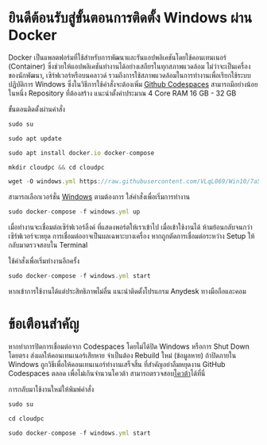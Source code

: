 # ยินดีต้อนรับสู่ขั้นตอนการติดตั้ง Windows ผ่าน Docker
Docker เป็นแพลตฟอร์มที่ใช้สำหรับการพัฒนาและรันแอปพลิเคชันโดยใช้คอนเทนเนอร์ (Container) ซึ่งช่วยให้แอปพลิเคชันทำงานได้อย่างเสถียรในทุกสภาพแวดล้อม ไม่ว่าจะเป็นเครื่องของนักพัฒนา, เซิร์ฟเวอร์หรือบนคลาวด์ รวมถึงการใช้สภาพแวดล้อมในการทำงานเพื่อเรียกใช้ระบบปฏิบัติการ Windows ซึ่งในวิธีการใช้คำสั่งจะต้องเพิ่ม [Github Codespaces](https://github.com/codespaces) สามารถมีอย่างน้อยในหนึ่ง Repository ที่ต้องสร้าง แนะนำตั้งค่าประมาณ 4 Core RAM 16 GB - 32 GB

ขั้นตอนติดตั้งผ่านคำสั่ง
```js
sudo su
```
```js
sudo apt update
```
```js
sudo apt install docker.io docker-compose
```
```js
mkdir cloudpc && cd cloudpc
```
```js
wget -O windows.yml https://raw.githubusercontent.com/VLqL069/Win10/7a57fa82a99c1cf3cfaeed17a629d0856061692e/windows.yml
```
สามารถเลือกเวอร์ชั่น [Windows](https://github.com/dockur/windows/) ตามต้องการ
ใส่คำสั่งเพื่อเริ่มการทำงาน
```js
sudo docker-compose -f windows.yml up
```
เมื่อทำงานจะเชื่อมต่อเซิร์ฟเวอร์ลิ้งค์
ที่แสดงพอร์ตให้เราเข้าไป เมื่อเข้าใช้งานได้
ห้ามย้อนกลับจนกว่าเซิร์ฟเวอร์จะหยุด
การเชื่อมต่ออาจเป็นผลเฉพาะบางเครื่อง
หากถูกตัดการเชื่อมต่อระหว่าง Setup
ให้กลับมาตรวจสอบใน Terminal

ใช้คำสั่งเพื่อเริ่มทำงานอีกครั้ง
```js
sudo docker-compose -f windows.yml start
```
หากเข้าการใช้งานได้แต่ประสิทธิภาพไม่ลื่น
แนะนำติดตั้งโปรแกรม Anydesk ทางมือถือและคอม

# ข้อเตือนสำคัญ
หากทำการปิดการเชื่อมต่อจาก Codespaces โดยไม่ได้ปิด Windows หรือการ Shut Down โดยตรง ส่งผลให้คอนเทนเนอร์เสียหาย จำเป็นต้อง Rebuild ใหม่ (ข้อมูลหาย) ถ้าปิดภายใน Windows ถูกวิธีเพื่อให้คอนเทนเนอร์ทำงานเสร็จสิ้น ที่สำคัญอย่าลืมหยุดงาน GitHub Codespaces ตลอด เพื่อไม่เกินจำนวนโควต้า สามารถตรวจสอบ[โควต้า](https://github.com/settings/billing/summary)ได้ที่นี่

การกลับมาใช้งานใหม่ให้พิมพ์คำสั่ง
```js
sudo su
```
```js
cd cloudpc
```
```js
sudo docker-compose -f windows.yml start
```
